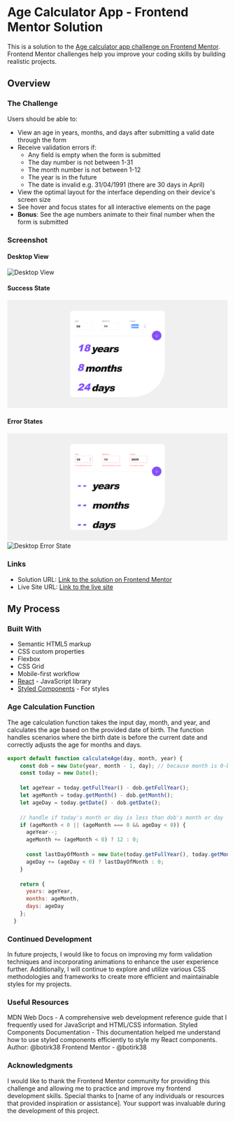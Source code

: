 # Age Calculator App - Frontend Mentor Solution

This is a solution to the [Age calculator app challenge on Frontend Mentor](https://www.frontendmentor.io/challenges/age-calculator-app-dF9DFFpj-Q). Frontend Mentor challenges help you improve your coding skills by building realistic projects.

## Overview

### The Challenge

Users should be able to:

- View an age in years, months, and days after submitting a valid date through the form
- Receive validation errors if:
  - Any field is empty when the form is submitted
  - The day number is not between 1-31
  - The month number is not between 1-12
  - The year is in the future
  - The date is invalid e.g. 31/04/1991 (there are 30 days in April)
- View the optimal layout for the interface depending on their device's screen size
- See hover and focus states for all interactive elements on the page
- **Bonus**: See the age numbers animate to their final number when the form is submitted

### Screenshot
#### Desktop View

![Desktop View](./desktop-view.png)

#### Success State
![Desktop Success State](./screenshots/desktop-success-state.png)

#### Error States
![Desktop Error State](./screenshots/desktop-error-state-invalid-dates.png)
![Desktop Error State](./screenshots/desktop-error-state-empty.png)

### Links

- Solution URL: [Link to the solution on Frontend Mentor](https://www.frontendmentor.io/solutions/age-calculator-app-using-react-and-sass-Br7dnv-vfB)
- Live Site URL: [Link to the live site](https://age-calculator-app-botir.netlify.app/)

## My Process

### Built With

- Semantic HTML5 markup
- CSS custom properties
- Flexbox
- CSS Grid
- Mobile-first workflow
- [React](https://reactjs.org/) - JavaScript library
- [Styled Components](https://styled-components.com/) - For styles

### Age Calculation Function

The age calculation function takes the input day, month, and year, and calculates the age based on the provided date of birth. The function handles scenarios where the birth date is before the current date and correctly adjusts the age for months and days.

```javascript
export default function calculateAge(day, month, year) {
    const dob = new Date(year, month - 1, day); // because month is 0-based in JavaScript date
    const today = new Date();
  
    let ageYear = today.getFullYear() - dob.getFullYear();
    let ageMonth = today.getMonth() - dob.getMonth();
    let ageDay = today.getDate() - dob.getDate();
  
    // handle if today's month or day is less than dob's month or day
    if (ageMonth < 0 || (ageMonth === 0 && ageDay < 0)) {
      ageYear--;
      ageMonth += (ageMonth < 0) ? 12 : 0;
  
      const lastDayOfMonth = new Date(today.getFullYear(), today.getMonth(), 0).getDate();
      ageDay += (ageDay < 0) ? lastDayOfMonth : 0;
    }
  
    return {
      years: ageYear,
      months: ageMonth,
      days: ageDay
    };
  }
  ```

### Continued Development
In future projects, I would like to focus on improving my form validation techniques and incorporating animations to enhance the user experience further. Additionally, I will continue to explore and utilize various CSS methodologies and frameworks to create more efficient and maintainable styles for my projects.

### Useful Resources
MDN Web Docs - A comprehensive web development reference guide that I frequently used for JavaScript and HTML/CSS information.
Styled Components Documentation - This documentation helped me understand how to use styled components efficiently to style my React components.
Author: @botirk38
Frontend Mentor - @botirk38
### Acknowledgments
I would like to thank the Frontend Mentor community for providing this challenge and allowing me to practice and improve my frontend development skills. Special thanks to [name of any individuals or resources that provided inspiration or assistance]. Your support was invaluable during the development of this project.


